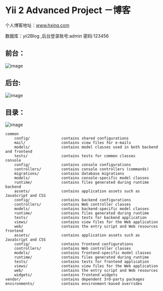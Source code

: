 Yii 2 Advanced Project －博客
===============================

个人博客地址：www.hxinq.com

数据库：yii2Blog ,后台登录账号:admin  密码:123456
        
前台：
-------------------
![image](https://gitee.com/this_summer/yii2-blog/raw/master/web/images/1.png "博客")


后台:
-------------------
![image](https://gitee.com/this_summer/yii2-blog/raw/master/web/images/2.png "博客")

目录：
-------------------
![image](https://gitee.com/this_summer/yii2-blog/raw/master/web/images/3.png "博客")

```
common
    config/              contains shared configurations
    mail/                contains view files for e-mails
    models/              contains model classes used in both backend and frontend
    tests/               contains tests for common classes    
console
    config/              contains console configurations
    controllers/         contains console controllers (commands)
    migrations/          contains database migrations
    models/              contains console-specific model classes
    runtime/             contains files generated during runtime
backend
    assets/              contains application assets such as JavaScript and CSS
    config/              contains backend configurations
    controllers/         contains Web controller classes
    models/              contains backend-specific model classes
    runtime/             contains files generated during runtime
    tests/               contains tests for backend application    
    views/               contains view files for the Web application
    web/                 contains the entry script and Web resources
frontend
    assets/              contains application assets such as JavaScript and CSS
    config/              contains frontend configurations
    controllers/         contains Web controller classes
    models/              contains frontend-specific model classes
    runtime/             contains files generated during runtime
    tests/               contains tests for frontend application
    views/               contains view files for the Web application
    web/                 contains the entry script and Web resources
    widgets/             contains frontend widgets
vendor/                  contains dependent 3rd-party packages
environments/            contains environment-based overrides
```


